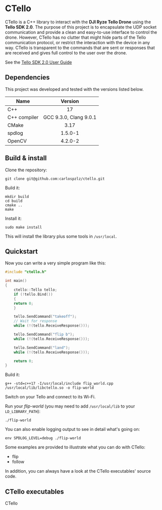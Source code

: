 # CTello
CTello is a C++ library to interact with the **DJI Ryze Tello Drone** using the
**Tello SDK 2.0**.
The purpose of this project is to encapsulate the UDP socket communication and
provide a clean and easy-to-use interface to control the drone. However, CTello
has no clutter that might hide parts of the Tello communication protocol, or
restrict the interaction with the device in any way. CTello is transparent to
the commands that are sent or responses that are received and gives full
control to the user over the drone.

See the [Tello SDK 2.0 User Guide](https://dl-cdn.ryzerobotics.com/downloads/Tello/Tello%20SDK%202.0%20User%20Guide.pdf)

## Dependencies
This project was developed and tested with the versions listed below.

| Name        | Version                |
|-------------|:----------------------:|
|C++          | 17                     |
|C++ compiler | GCC 9.3.0, Clang 9.0.1 |
|CMake        | 3.17                   |
|spdlog       | 1.5.0-1                |
|OpenCV       | 4.2.0-2                |

## Build & install

Clone the repository:
```
git clone git@github.com:carlospzlz/ctello.git
```

Build it:
```
mkdir build
cd build
cmake ..
make
```

Install it:
```
sudo make install
```
This will install the library plus some tools in `/usr/local`.

## Quickstart

Now you can write a very simple program like this:

```c++
#include "ctello.h"

int main()
{
    ctello::Tello tello;
    if (!tello.Bind())
    {
    return 0;
    }

    tello.SendCommand("takeoff");
    // Wait for response
    while (!(tello.ReceiveResponse()));

    tello.SendCommand("flip b");
    while (!(tello.ReceiveResponse()));

    tello.SendCommand("land");
    while (!(tello.ReceiveResponse()));

    return 0;
}
```
Build it:
```
g++ -std=c++17 -I/usr/local/include flip_world.cpp /usr/local/lib/libctello.so -o flip-world
```

Switch on your Tello and connect to its Wi-Fi.

Run your *flip-world* (you may need to add `/usr/local/lib` to your
`LD_LIBRARY_PATH`):
```
./flip-world
```

You can also enable logging output to see in detail what's going on:
```
env SPDLOG_LEVEL=debug ./flip-world
```

Some examples are provided to illustrate what you can do with CTello:
 - flip
 - follow

In addition, you can always have a look at the CTello executables' source code.

## CTello executables

CTello



